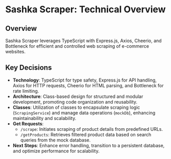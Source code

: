 # Sashka Scraper: Technical Overview

## Overview

Sashka Scraper leverages TypeScript with Express.js, Axios, Cheerio, and Bottleneck for efficient and controlled web scraping of e-commerce websites.

## Key Decisions

- **Technology**: TypeScript for type safety, Express.js for API handling, Axios for HTTP requests, Cheerio for HTML parsing, and Bottleneck for rate limiting.
- **Architecture**: Class-based design for structured and modular development, promoting code organization and reusability.
- **Classes**: Utilization of classes to encapsulate scraping logic (`ScrapingService`) and manage data operations (`mockDb`), enhancing maintainability and scalability.
- **Get Requests**:
  - `/scrape`: Initiates scraping of product details from predefined URLs.
  - `/getProducts`: Retrieves filtered product data based on search queries from the mock database.
- **Next Steps**: Enhance error handling, transition to a persistent database, and optimize performance for scalability.
